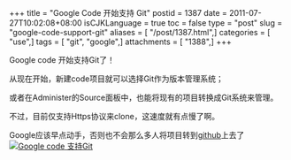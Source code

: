 +++
title = "Google Code 开始支持 Git"
postid = 1387
date = 2011-07-27T10:02:08+08:00
isCJKLanguage = true
toc = false
type = "post"
slug = "google-code-support-git"
aliases = [ "/post/1387.html",]
categories = [ "use",]
tags = [ "git", "google",]
attachments = [ "1388",]
+++


Google code 开始支持Git了！

从现在开始，新建code项目就可以选择Git作为版本管理系统；

或者在Administer的Source面板中，也能将现有的项目转换成Git系统来管理。

不过，目前仅支持Https协议来clone，这速度就有点慢了啊。

Google应该早点动手，否则也不会那么多人将项目转到[github](https://github.com/zrong/)上去了<!--more-->  
[![Google code 支持Git](/uploads/2011/07/googlecode_git.png "googlecode_git")](/uploads/2011/07/googlecode_git.png)

